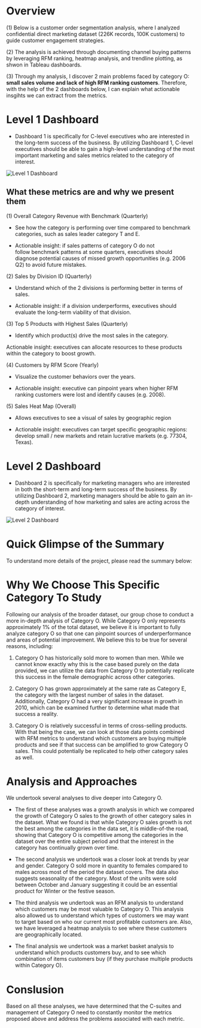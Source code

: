 # Overview 

(1) Below is a customer order segmentation analysis, where I analyzed confidential direct marketing dataset (226K records, 100K customers) to guide customer engagement strategies.

(2) The analysis is achieved through documenting channel buying patterns by leveraging RFM ranking, heatmap analysis, and trendline plotting, as shwon in Tableau dashboards.

(3) Through my analysis, I discover 2 main problems faced by category O: **small sales volume and lack of high RFM ranking customers**. Therefore, with the help of the 2 dashboards below, I can explain what actionable insgihts we can extract from the metrics.

# Level 1 Dashboard

- Dashboard 1 is specifically for C-level executives who are interested in the long-term success of the business. By utilizing Dashboard 1, C-level executives should be able to gain a high-level understanding of the most important marketing and sales metrics related to the category of interest. 

![Level 1 Dashboard](https://user-images.githubusercontent.com/59977422/234101923-e15129f0-1d96-400b-84c5-da7712642a29.png)

## What these metrics are and why we present them

(1) Overall Category Revenue with Benchmark (Quarterly)

- See how the category is performing over time compared to benchmark categories, such as sales leader category T and E.

- Actionable insight: if sales patterns of category O do not follow benchmark patterns at some quarters, executives should diagnose potential causes of missed growth opportunities (e.g. 2006 Q2) to avoid future mistakes. 

(2) Sales by Division ID (Quarterly)

- Understand which of the 2 divisions is performing better in terms of sales.

- Actionable insight: if a division underperforms, executives should evaluate the long-term viability of that division.


(3) Top 5 Products with Highest Sales (Quarterly)

- Identify which product(s) drive the most sales in the category. 

Actionable insight: executives can allocate resources to these products within the category to boost growth.


(4) Customers by RFM Score (Yearly)

- Visualize the customer behaviors over the years.

- Actionable insight: executive can pinpoint years when higher RFM ranking customers were lost and identify causes (e.g. 2008).



(5) Sales Heat Map (Overall)

- Allows executives to see a visual of sales by geographic region

- Actionable insight: executives can target specific geographic regions: develop small / new markets and retain lucrative markets (e.g. 77304, Texas).


# Level 2 Dashboard

- Dashboard 2 is specifically for marketing managers who are interested in both the short-term and long-term success of the business. By utilizing Dashboard 2, marketing managers should be able to gain an in-depth understanding of how marketing and sales are acting across the category of interest.

![Level 2 Dashboard](https://user-images.githubusercontent.com/59977422/234101598-54a98585-9c95-4a87-9c8f-4ab45f1edc89.png)


# Quick Glimpse of the Summary
To understand more details of the project, please read the summary below:

# Why We Choose This Specific Category To Study
Following our analysis of the broader dataset, our group chose to conduct a more in-depth analysis of Category O. While Category O only represents approximately 1% of the total dataset, we believe it is important to fully analyze category O so that one can pinpoint sources of underperformance and areas of potential improvement. We believe this to be true for several reasons, including: 


1. Category O has historically sold more to women than men. While we cannot know exactly why this is the case based purely on the data provided, we can utilize the data from Category O to potentially replicate this success in the female demographic across other categories. 

2. Category O has grown approximately at the same rate as Category E, the category with the largest number of sales in the dataset. Additionally, Category O had a very significant increase in growth in 2010, which can be examined further to determine what made that success a reality. 

3. Category O is relatively successful in terms of cross-selling products. With that being the case, we can look at those data points combined with RFM metrics to understand which customers are buying multiple products and see if that success can be amplified to grow Category O sales. This could potentially be replicated to help other category sales as well. 

# Analysis and Approaches
We undertook several analyses to dive deeper into Category O. 

- The first of these analyses was a growth analysis in which we compared the growth of Category O sales to the growth of other category sales in the dataset. What we found is that while Category O sales growth is not the best among the categories in the data set, it is middle-of-the road, showing that Category O is competitive among the categories in the dataset over the entire subject period and that the interest in the category has continually grown over time. 


- The second analysis we undertook was a closer look at trends by year and gender. Category O sold more in quantity to females compared to males across most of the period the dataset covers. The data also suggests seasonality of the category. Most of the units were sold between October and January suggesting it could be an essential product for Winter or the festive season. 


- The third analysis we undertook was an RFM analysis to understand which customers may be most valuable to Category O. This analysis also allowed us to understand which types of customers we may want to target based on who our current most profitable customers are. Also, we have leveraged a heatmap analysis to see where these customers are geographically located.


- The final analysis we undertook was a market basket analysis to understand which products customers buy, and to see which combination of items customers buy (if they purchase multiple products within Category O). 


# Conslusion
Based on all these analyses, we have determined that the C-suites and management of Category O need to constantly monitor the metrics proposed above and address the problems associated with each metric. 
